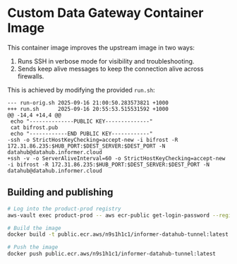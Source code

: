 # Custom Data Gateway Container Image

This container image improves the upstream image in two ways:

1. Runs SSH in verbose mode for visibility and troubleshooting.
2. Sends keep alive messages to keep the connection alive across firewalls.

This is achieved by modifying the provided `run.sh`:
```
--- run-orig.sh 2025-09-16 21:00:50.283573821 +1000
+++ run.sh      2025-09-16 20:55:53.515531592 +1000
@@ -14,4 +14,4 @@
 echo "--------------PUBLIC KEY--------------"
 cat bifrost.pub
 echo "------------END PUBLIC KEY------------"
-ssh -o StrictHostKeyChecking=accept-new -i bifrost -R 172.31.86.235:$HUB_PORT:$DEST_SERVER:$DEST_PORT -N datahub@datahub.informer.cloud
+ssh -v -o ServerAliveInterval=60 -o StrictHostKeyChecking=accept-new -i bifrost -R 172.31.86.235:$HUB_PORT:$DEST_SERVER:$DEST_PORT -N datahub@datahub.informer.cloud
```

## Building and publishing

```sh
# Log into the product-prod registry
aws-vault exec product-prod -- aws ecr-public get-login-password --region us-east-1 | docker login --username AWS --password-stdin public.ecr.aws

# Build the image
docker build -t public.ecr.aws/n9s1h1c1/informer-datahub-tunnel:latest .

# Push the image
docker push public.ecr.aws/n9s1h1c1/informer-datahub-tunnel:latest
```
